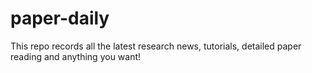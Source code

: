 # paper-daily
This repo records all the latest research news, tutorials, detailed paper reading and anything you want!
